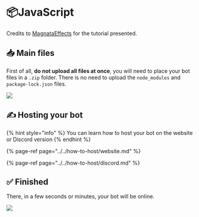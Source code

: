 # 📦JavaScript

Credits to [MagnataEffects](https://absolutproject.com/) for the tutorial presented.

## 📥 Main files <a id="main-files"></a>

First of all, **do not upload all files at once**, you will need to place your bot files in a `.zip` folder. There is no need to upload the `node_modules` and `package-lock.json` files.

![](https://gblobscdn.gitbook.com/assets%2F-LmveSmUr3rXxq5cvnW5%2F-Lmvms6LDvxE_pwEjVdr%2F-Lmvq5VHh3qeTORdK_2l%2Fimage.png?alt=media&token=8fe2a5d5-b092-4855-8ea2-4577e4aa5b89)

## ✍ Hosting your bot <a id="hosting-your-bot"></a>

{% hint style="info" %}
You can learn how to host your bot on the website or Discord version
{% endhint %}

{% page-ref page="../../how-to-host/website.md" %}

{% page-ref page="../../how-to-host/discord.md" %}

## ✅ Finished <a id="finished"></a>

There, in a few seconds or minutes, your bot will be online.

![](https://gblobscdn.gitbook.com/assets%2F-LmveSmUr3rXxq5cvnW5%2F-Lmvms6LDvxE_pwEjVdr%2F-LmvsrVQMzHz61qWNXnt%2Fimage.png?alt=media&token=5133a51d-b81b-4329-9d5a-b77af119f39c)

